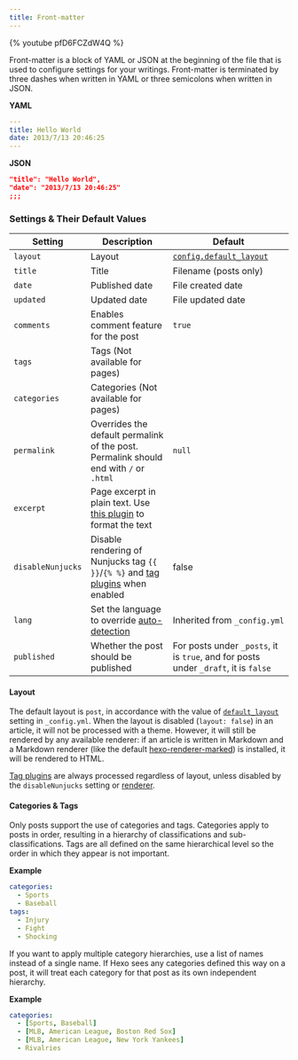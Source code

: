 ```yaml
---
title: Front-matter
---
```


{% youtube pfD6FCZdW4Q %}

Front-matter is a block of YAML or JSON at the beginning of the file that is used to configure settings for your writings. Front-matter is terminated by three dashes when written in YAML or three semicolons when written in JSON.

**YAML**

```yaml
---
title: Hello World
date: 2013/7/13 20:46:25
---
```

**JSON**

```json
"title": "Hello World",
"date": "2013/7/13 20:46:25"
;;;
```

### Settings & Their Default Values

| Setting           | Description                                                                                         | Default                                                                             |
| ----------------- | --------------------------------------------------------------------------------------------------- | ----------------------------------------------------------------------------------- |
| `layout`          | Layout                                                                                              | [`config.default_layout`](/docs/configuration#Writing)                              |
| `title`           | Title                                                                                               | Filename (posts only)                                                               |
| `date`            | Published date                                                                                      | File created date                                                                   |
| `updated`         | Updated date                                                                                        | File updated date                                                                   |
| `comments`        | Enables comment feature for the post                                                                | `true`                                                                              |
| `tags`            | Tags (Not available for pages)                                                                      |
| `categories`      | Categories (Not available for pages)                                                                |
| `permalink`       | Overrides the default permalink of the post. Permalink should end with `/` or `.html`               | `null`                                                                              |
| `excerpt`         | Page excerpt in plain text. Use [this plugin](/docs/tag-plugins#Post-Excerpt) to format the text    |
| `disableNunjucks` | Disable rendering of Nunjucks tag `{{ }}`/`{% %}` and [tag plugins](/docs/tag-plugins) when enabled | false                                                                               |
| `lang`            | Set the language to override [auto-detection](/docs/internationalization#Path)                      | Inherited from `_config.yml`                                                        |
| `published`       | Whether the post should be published                                                                | For posts under `_posts`, it is `true`, and for posts under `_draft`, it is `false` |

#### Layout

The default layout is `post`, in accordance with the value of [`default_layout`](/docs/configuration#Writing) setting in `_config.yml`. When the layout is disabled (`layout: false`) in an article, it will not be processed with a theme. However, it will still be rendered by any available renderer: if an article is written in Markdown and a Markdown renderer (like the default [hexo-renderer-marked](https://github.com/hexojs/hexo-renderer-marked)) is installed, it will be rendered to HTML.

[Tag plugins](/docs/tag-plugins) are always processed regardless of layout, unless disabled by the `disableNunjucks` setting or [renderer](/api/renderer#Disable-Nunjucks-tags).

#### Categories & Tags

Only posts support the use of categories and tags. Categories apply to posts in order, resulting in a hierarchy of classifications and sub-classifications. Tags are all defined on the same hierarchical level so the order in which they appear is not important.

**Example**

```yaml
categories:
  - Sports
  - Baseball
tags:
  - Injury
  - Fight
  - Shocking
```

If you want to apply multiple category hierarchies, use a list of names instead of a single name. If Hexo sees any categories defined this way on a post, it will treat each category for that post as its own independent hierarchy.

**Example**

```yaml
categories:
  - [Sports, Baseball]
  - [MLB, American League, Boston Red Sox]
  - [MLB, American League, New York Yankees]
  - Rivalries
```
